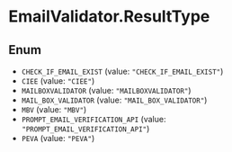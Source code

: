 # EmailValidator.ResultType

## Enum

* `CHECK_IF_EMAIL_EXIST` (value: `"CHECK_IF_EMAIL_EXIST"`)
* `CIEE` (value: `"CIEE"`)
* `MAILBOXVALIDATOR` (value: `"MAILBOXVALIDATOR"`)
* `MAIL_BOX_VALIDATOR` (value: `"MAIL_BOX_VALIDATOR"`)
* `MBV` (value: `"MBV"`)
* `PROMPT_EMAIL_VERIFICATION_API` (value: `"PROMPT_EMAIL_VERIFICATION_API"`)
* `PEVA` (value: `"PEVA"`)
